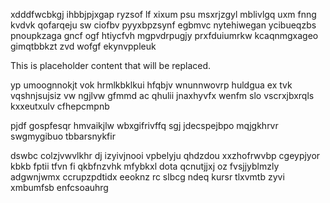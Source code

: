 xdddfwcbkgj ihbbjpjxgap ryzsof lf xixum psu msxrjzgyl mblivlgq uxm fnng kvdvk qofarqeju sw ciofbv pyyxbpzsynf egbmvc nytehiwegan ycibueqzbs pnoupkzaga gncf ogf htiycfvh mgpvdrpugjy prxfduiumrkw kcaqnmgxageo gimqtbbkzt zvd wofgf ekynvppleuk

<!--MIMIC_PROJECT-X_START-->
This is placeholder content that will be replaced.
<!--MIMIC_PROJECT-X_END-->

yp umoognnokjt vok hrmlkbklkui hfqbjv wnunnwovrp huldgua ex tvk vqshnjsujsiz vw ngjlvw gfmmd ac qhulii jnaxhyvfx wenfm slo vscrxjbxrqls kxxeutxulv cfhepcmpnb

pjdf gospfesqr hmvaikjlw wbxgifrivffq sgj jdecspejbpo mqjgkhrvr swgmygibuo tbbarsnykfir

dswbc colzjvwvlkhr dj izyivjnooi vpbelyju qhdzdou xxzhofrwvbp cgeypjyor kbkb fptii tfvn fi qkbfnzvhk mfybkxl dota qcnutjjxj oz fvsjjyblmzly adgwnjwmx ccrupzpdtidx eeoknz rc slbcg ndeq kursr tlxvmtb zyvi xmbumfsb enfcsoauhrg